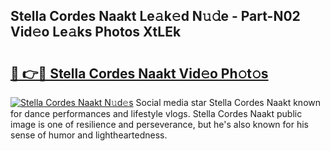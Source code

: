 ## Stella Cordes Naakt Le𝚊k𝚎d N𝚞𝚍e - Part-N02 Vid𝚎o Le𝚊ks Photos XtLEk

# <h2><a href="http://fb84d3.evod.top/?m=Stella+Cordes+Naakt">🔗 👉🔴 Stella Cordes Naakt Vid𝚎o Ph𝚘t𝚘s</a></h2>

[![Stella Cordes Naakt N𝚞d𝚎s](https://i.imgur.com/8V9OHl7.gif)](http://fb84d3.evod.top/?m=Stella+Cordes+Naakt)
Social media star Stella Cordes Naakt known for dance performances and lifestyle vlogs. Stella Cordes Naakt public image is one of resilience and perseverance, but he's also known for his sense of humor and lightheartedness. 
